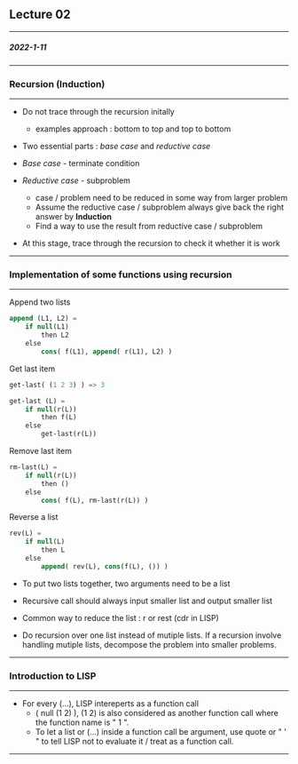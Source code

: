 ## Lecture 02
---
##### 2022-1-11
---
### Recursion (Induction)
---
- Do not trace through the recursion initally
  - examples approach : bottom to top and top to bottom

- Two essential parts : *base case* and *reductive case*

- *Base case* - terminate condition

- *Reductive case* - subproblem
  - case / problem need to be reduced in some way from larger problem
  - Assume the reductive case / subproblem always give back the right answer by **Induction**
  - Find a way to use the result from reductive case / subproblem

- At this stage, trace through the recursion to check it whether it is work
---
### Implementation of some functions using recursion
---
Append two lists
```lisp
append (L1, L2) =
    if null(L1)
        then L2
    else
        cons( f(L1), append( r(L1), L2) )
```

Get last item
```lisp
get-last( (1 2 3) ) => 3

get-last (L) = 
    if null(r(L))
        then f(L)
    else
        get-last(r(L))
```

Remove last item
```lisp
rm-last(L) = 
    if null(r(L))
        then ()
    else
        cons( f(L), rm-last(r(L)) )
```

Reverse a list
```lisp
rev(L) = 
    if null(L)
        then L
    else
        append( rev(L), cons(f(L), ()) )    
```

- To put two lists together, two arguments need to be a list

- Recursive call should always input smaller list and output smaller list

- Common way to reduce the list : r or rest (cdr in LISP)

- Do recursion over one list instead of mutiple lists. If a recursion involve handling mutiple lists, decompose  the problem into smaller problems.
---
### Introduction to LISP
---
- For every (...), LISP intereperts as a function call
  - ( null (1 2) ), (1 2) is also considered as another function call where the function name is " 1 ".
  - To let a list or (...) inside a function call be argument, use quote or " ' " to tell LISP not to evaluate it / treat as a function call.
---